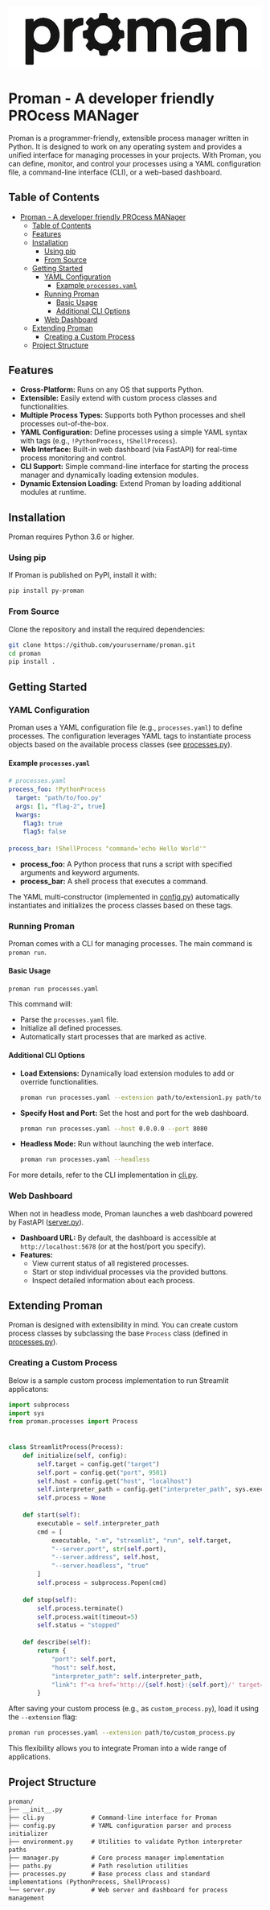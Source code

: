 ![Proman Logo](./assets/logo.jpg)

# Proman - A developer friendly PROcess MANager

Proman is a programmer-friendly, extensible process manager written in Python. It is designed to work on any operating system and provides a unified interface for managing processes in your projects. With Proman, you can define, monitor, and control your processes using a YAML configuration file, a command-line interface (CLI), or a web-based dashboard.

## Table of Contents

- [Proman - A developer friendly PROcess MANager](#proman---a-developer-friendly-process-manager)
  - [Table of Contents](#table-of-contents)
  - [Features](#features)
  - [Installation](#installation)
    - [Using pip](#using-pip)
    - [From Source](#from-source)
  - [Getting Started](#getting-started)
    - [YAML Configuration](#yaml-configuration)
      - [Example `processes.yaml`](#example-processesyaml)
    - [Running Proman](#running-proman)
      - [Basic Usage](#basic-usage)
      - [Additional CLI Options](#additional-cli-options)
    - [Web Dashboard](#web-dashboard)
  - [Extending Proman](#extending-proman)
    - [Creating a Custom Process](#creating-a-custom-process)
  - [Project Structure](#project-structure)

## Features

- **Cross-Platform:** Runs on any OS that supports Python.
- **Extensible:** Easily extend with custom process classes and functionalities.
- **Multiple Process Types:** Supports both Python processes and shell processes out-of-the-box.
- **YAML Configuration:** Define processes using a simple YAML syntax with tags (e.g., `!PythonProcess`, `!ShellProcess`).
- **Web Interface:** Built-in web dashboard (via FastAPI) for real-time process monitoring and control.
- **CLI Support:** Simple command-line interface for starting the process manager and dynamically loading extension modules.
- **Dynamic Extension Loading:** Extend Proman by loading additional modules at runtime.

## Installation

Proman requires Python 3.6 or higher.

### Using pip

If Proman is published on PyPI, install it with:

```bash
pip install py-proman
```

### From Source

Clone the repository and install the required dependencies:

```bash
git clone https://github.com/yourusername/proman.git
cd proman
pip install .
```

## Getting Started

### YAML Configuration

Proman uses a YAML configuration file (e.g., `processes.yaml`) to define processes. The configuration leverages YAML tags to instantiate process objects based on the available process classes (see [processes.py](./proman/processes.py)).

#### Example `processes.yaml`

```yaml
# processes.yaml
process_foo: !PythonProcess
  target: "path/to/foo.py"
  args: [1, "flag-2", true]
  kwargs:
    flag3: true
    flag5: false

process_bar: !ShellProcess "command='echo Hello World'"
```

- **process_foo:** A Python process that runs a script with specified arguments and keyword arguments.
- **process_bar:** A shell process that executes a command.

The YAML multi-constructor (implemented in [config.py](./proman/config.py)) automatically instantiates and initializes the process classes based on these tags.

### Running Proman

Proman comes with a CLI for managing processes. The main command is `proman run`.

#### Basic Usage

```bash
proman run processes.yaml
```

This command will:
- Parse the `processes.yaml` file.
- Initialize all defined processes.
- Automatically start processes that are marked as active.

#### Additional CLI Options

- **Load Extensions:** Dynamically load extension modules to add or override functionalities.

  ```bash
  proman run processes.yaml --extension path/to/extension1.py path/to/extension2.py
  ```

- **Specify Host and Port:** Set the host and port for the web dashboard.

  ```bash
  proman run processes.yaml --host 0.0.0.0 --port 8080
  ```

- **Headless Mode:** Run without launching the web interface.

  ```bash
  proman run processes.yaml --headless
  ```

For more details, refer to the CLI implementation in [cli.py](./proman/cli.py).

### Web Dashboard

When not in headless mode, Proman launches a web dashboard powered by FastAPI ([server.py](./proman/server.py)).

- **Dashboard URL:** By default, the dashboard is accessible at `http://localhost:5678` (or at the host/port you specify).
- **Features:**
  - View current status of all registered processes.
  - Start or stop individual processes via the provided buttons.
  - Inspect detailed information about each process.

## Extending Proman

Proman is designed with extensibility in mind. You can create custom process classes by subclassing the base `Process` class (defined in [processes.py](./proman/processes.py)).

### Creating a Custom Process

Below is a sample custom process implementation to run Streamlit applicatons:

```python
import subprocess
import sys
from proman.processes import Process


class StreamlitProcess(Process):
    def initialize(self, config):
        self.target = config.get("target")
        self.port = config.get("port", 9501)
        self.host = config.get("host", "localhost")
        self.interpreter_path = config.get("interpreter_path", sys.executable)
        self.process = None

    def start(self):
        executable = self.interpreter_path
        cmd = [
            executable, "-m", "streamlit", "run", self.target,
            "--server.port", str(self.port),
            "--server.address", self.host,
            "--server.headless", "true"
        ]
        self.process = subprocess.Popen(cmd)

    def stop(self):
        self.process.terminate()
        self.process.wait(timeout=5)
        self.status = "stopped"

    def describe(self):
        return {
            "port": self.port,
            "host": self.host,
            "interpreter_path": self.interpreter_path,
            "link": f"<a href='http://{self.host}:{self.port}/' target='_blank'> http://{self.host}:{self.port}/ </a>",
        }

```

After saving your custom process (e.g., as `custom_process.py`), load it using the `--extension` flag:

```bash
proman run processes.yaml --extension path/to/custom_process.py
```

This flexibility allows you to integrate Proman into a wide range of applications.

## Project Structure

```
proman/
├── __init__.py
├── cli.py             # Command-line interface for Proman
├── config.py          # YAML configuration parser and process initializer
├── environment.py     # Utilities to validate Python interpreter paths
├── manager.py         # Core process manager implementation
├── paths.py           # Path resolution utilities
├── processes.py       # Base process class and standard implementations (PythonProcess, ShellProcess)
└── server.py          # Web server and dashboard for process management
```


